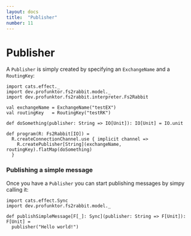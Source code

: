 ```yaml
---
layout: docs
title:  "Publisher"
number: 11
---
```


# Publisher

A `Publisher` is simply created by specifying an `ExchangeName` and a `RoutingKey`:

```tut:book:silent
import cats.effect._
import dev.profunktor.fs2rabbit.model._
import dev.profunktor.fs2rabbit.interpreter.Fs2Rabbit

val exchangeName = ExchangeName("testEX")
val routingKey   = RoutingKey("testRK")

def doSomething(publisher: String => IO[Unit]): IO[Unit] = IO.unit

def program(R: Fs2Rabbit[IO]) =
  R.createConnectionChannel.use { implicit channel =>
    R.createPublisher[String](exchangeName, routingKey).flatMap(doSomething)
  }
```

### Publishing a simple message

Once you have a `Publisher` you can start publishing messages by simpy calling it:

```tut:book:silent
import cats.effect.Sync
import dev.profunktor.fs2rabbit.model._

def publishSimpleMessage[F[_]: Sync](publisher: String => F[Unit]): F[Unit] =
  publisher("Hello world!")
```
